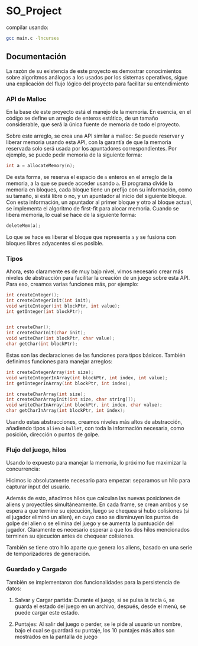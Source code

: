 # SO_Project

compilar usando:

```bash
gcc main.c -lncurses
```

## Documentación

La razón de su existencia de este proyecto es demostrar conocimientos sobre algoritmos análogos a los usados por los sistemas operativos, sigue una explicación del flujo lógico del proyecto para facilitar su entendimiento

### API de Malloc

En la base de este proyecto está el manejo de la memoria. En esencia, en el código se define un arreglo de enteros estático, de un tamaño considerable, que será la única fuente de memoria de todo el proyecto.

Sobre este arreglo, se crea una API similar a malloc: Se puede reservar y liberar memoria usando esta API, con la garantía de que la memoria reservada solo será usada por los apuntadores correspondientes. Por ejemplo, se puede pedir memoria de la siguiente forma:

```C
int a = allocateMemory(n);
```

De esta forma, se reserva el espacio de `n` enteros en el arreglo de la memoria, a la que se puede acceder usando `a`. El programa divide la memoria en bloques, cada bloque tiene un prefijo con su información, como su tamaño, si está libre o no, y un apuntador al inicio del siguiente bloque. Con esta información, un apuntador al primer bloque y otro al bloque actual, se implementa el algoritmo de first-fit para alocar memoria. Cuando se libera memoria, lo cual se hace de la siguiente forma:

```C
deleteMem(a);
```

Lo que se hace es liberar el bloque que representa `a` y se fusiona con bloques libres adyacentes si es posible.

### Tipos

Ahora, esto claramente es de muy bajo nivel, vimos necesario crear más niveles de abstracción para facilitar la creación de un juego sobre esta API. Para eso, creamos varias funciones más, por ejemplo:

```C
int createInteger();
int createIntegerInit(int init);
void writeInteger(int blockPtr, int value);
int getInteger(int blockPtr);


int createChar();
int createCharInit(char init);
void writeChar(int blockPtr, char value);
char getChar(int blockPtr);
```

Estas son las declaraciones de las funciones para tipos básicos. También definimos funciones para manejar arreglos:

```C
int createIntegerArray(int size);
void writeIntegerInArray(int blockPtr, int index, int value);
int getIntegerInArray(int blockPtr, int index);

int createCharArray(int size);
int createCharArrayInit(int size, char string[]);
void writeCharInArray(int blockPtr, int index, char value);
char getCharInArray(int blockPtr, int index);
```

Usando estas abstracciones, creamos niveles más altos de abstracción, añadiendo tipos `alien` o `bullet`, con toda la información necesaria, como posición, dirección o puntos de golpe.

### Flujo del juego, hilos

Usando lo expuesto para manejar la memoria, lo próximo fue maximizar la concurrencia:

Hicimos lo absolutamente necesario para empezar: separamos un hilo para capturar input del usuario.

Además de esto, añadimos hilos que calculan las nuevas posiciones de aliens y proyectiles simultáneamente. En cada frame, se crean ambos y se espera a que termine su ejecución, luego se chequea si hubo colisiones (si el jugador eliminó un alien), en cuyo caso se disminuyen los puntos de golpe del alien o se elimina del juego y se aumenta la puntuación del jugador. Claramente es necesario esperar a que los dos hilos mencionados terminen su ejecución antes de chequear colisiones.

También se tiene otro hilo aparte que genera los aliens, basado en una serie de temporizadores de generación.

### Guardado y Cargado

También se implementaron dos funcionalidades para la persistencia de datos:

1. Salvar y Cargar partida: Durante el juego, si se pulsa la tecla `G`, se guarda el estado del juego en un archivo, después, desde el menú, se puede cargar este estado.

2. Puntajes: Al salir del juego o perder, se le pide al usuario un nombre, bajo el cual se guardará su puntaje, los 10 puntajes más altos son mostrados en la pantalla de juego
